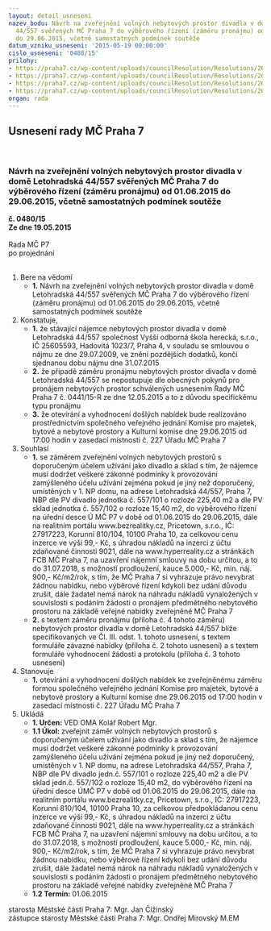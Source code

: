 ```yaml
---
layout: detail_usneseni
nazev_bodu: Návrh na zveřejnění volných nebytových prostor divadla v domě Letohradská
  44/557 svěřených MČ Praha 7 do výběrového řízení (záměru pronájmu) od 01.06.2015
  do 29.06.2015, včetně samostatných podmínek soutěže
datum_vzniku_usneseni: '2015-05-19 00:00:00'
cislo_usneseni: '0480/15'
prilohy:
- https://praha7.cz/wp-content/uploads/councilResolution/Resolutions/26369/29-15-priloha_01_pidi2015.doc
- https://praha7.cz/wp-content/uploads/councilResolution/Resolutions/26369/29-15-priloha_02_pidi2015.doc
- https://praha7.cz/wp-content/uploads/councilResolution/Resolutions/26369/29-15-priloha_03_pidi2015.xlsx
- https://praha7.cz/wp-content/uploads/councilResolution/Resolutions/26369/29-15-priloha_04_pidi2015.doc
organ: rada
---
```

<div id="ucUsn_pList" class="usn">
	<span><h2>Usnesení rady MČ Praha 7 </h2>
<br></span><div class="standBody">
<span><h3>Návrh na zveřejnění volných nebytových prostor divadla v domě Letohradská 44/557 svěřených MČ Praha 7 do výběrového řízení (záměru pronájmu) od 01.06.2015 do 29.06.2015, včetně samostatných podmínek soutěže</h3></span><div class="center">
		<strong>č. 0480/15</strong><br>
	</div>
<div class="center">
		<strong>Ze dne 19.05.2015</strong><br><br>
	</div>Rada MČ P7<br> po projednání<br><br><ol>
<li>Bere na vědomí<ul><li>
<strong>1.</strong> Návrh na zveřejnění volných nebytových prostor divadla v domě Letohradská 44/557 svěřených MČ Praha 7 do výběrového řízení (záměru pronájmu) od 01.06.2015 do 29.06.2015, včetně samostatných podmínek soutěže   </li></ul>
</li>
<li>Konstatuje,<ul>
<li>
<strong>1.</strong> že stávající nájemce nebytových prostor divadla v domě Letohradská 44/557 společnost Vyšší odborná škola herecká, s.r.o., IČ 25605593, Hadovitá 1023/7, Praha 4, v souladu se smlouvou o nájmu ze dne 29.07.2009, ve znění pozdějších dodatků, končí sjednanou dobu nájmu dne 31.07.2015</li>
<li>
<strong>2.</strong> že případě záměru pronájmu nebytových prostor divadla v domě Letohradská 44/557 se nepostupuje dle obecných pokynů pro pronájem nebytových prostor schválených usnesením Rady MČ Praha 7 č. 0441/15-R ze dne 12.05.2015 a to  z důvodu specifickému typu pronájmu</li>
<li>
<strong>3.</strong> že otevírání a vyhodnocení došlých nabídek bude realizováno prostřednictvím společného veřejného jednání Komise pro majetek, bytové a nebytové prostory  a Kulturní komise dne 29.06.2015 od 17:00 hodin v zasedací místnosti č. 227 Úřadu MČ Praha 7      </li>
</ul>
</li>
<li>Souhlasí<ul>
<li>
<strong>1.</strong> se záměrem zveřejnění volných nebytových prostorů s doporučeným účelem užívání jako divadlo a sklad s tím, že nájemce musí dodržet veškeré zákonné podmínky  k provozování zamýšleného účelu užívání zejména pokud je jiný než doporučený, umístěných v 1. NP domu, na adrese Letohradská 44/557, Praha 7, NBP dle PV divadlo jednotka č. 557/101 o rozloze 225,40 m2 a dle PV sklad jednotka č. 557/102 o rozloze 15,40 m2, do výběrového řízení na úřední desce  Ú MČ P7 v době od 01.06.2015 do 29.06.2015, dále na realitním portálu www.bezrealitky.cz, Pricetown, s.r.o., IČ: 27917223, Korunní 810/104, 10100 Praha 10, za celkovou cenu inzerce ve výši 99,- Kč, s úhradou nákladů na inzerci z účtu zdaňované činnosti 9021, dále na www.hyperreality.cz a stránkách FCB MČ Praha 7, na uzavření nájemní smlouvy na dobu určitou, a to do 31.07.2018,  s možností prodloužení, kauce 5.000,- Kč, min. náj. 900,- Kč/m2/rok, s tím, že MČ Praha 7 si vyhrazuje právo nevybrat žádnou nabídku, nebo výběrové řízení kdykoli bez udání důvodu zrušit, dále žadatel nemá nárok na náhradu nákladů vynaložených v souvislosti s podáním žádosti o pronájem předmětného nebytového prostoru na základě veřejné nabídky zveřejněné MČ Praha 7</li>
<li>
<strong>2.</strong> s textem záměru pronájmu (příloha č. 4 tohoto záměru) nebytových prostor divadla v domě Letohradská 44/557 blíže specifikovaných ve Čl. III. odst. 1. tohoto usnesení, s textem formuláře závazné nabídky (příloha č. 2 tohoto usnesení) a s textem formuláře vyhodnocení žádosti a protokolu (příloha č. 3 tohoto usnesení)     </li>
</ul>
</li>
<li>Stanovuje<ul><li>
<strong>1.</strong> otevírání a vyhodnocení došlých nabídek ke zveřejněnému záměru formou společného veřejného jednání Komise pro majetek, bytové a nebytové prostory  a Kulturní komise dne 29.06.2015 od 17:00 hodin v zasedací místnosti č. 227 Úřadu MČ Praha 7            </li></ul>
</li>
<li>Ukládá<ul>
<li>
<strong>1. Určen: </strong>VED OMA Kolář Robert Mgr.</li>
<li>
<strong>1.1 Úkol: </strong>zveřejnit záměr volných nebytových prostorů s doporučeným  účelem užívání jako divadlo a sklad s tím, že nájemce musí dodržet veškeré zákonné podmínky  k provozování zamýšleného účelu užívání zejména pokud je jiný než doporučený, umístěných v 1. NP domu, na adrese Letohradská 44/557, Praha 7, NBP dle PV divadlo jedn.č. 557/101 o rozloze 225,40 m2 a dle PV sklad jedn.č. 557/102 o rozloze 15,40 m2, do výběrového řízení na úřední desce ÚMČ P7 v době od 01.06.2015 do 29.06.2015, dále na realitním portálu www.bezrealitky.cz, Pricetown, s.r.o., IČ: 27917223, Korunní 810/104, 10100 Praha 10, za celkovou předpokládanou cenu inzerce ve výši 99,- Kč, s úhradou nákladů na inzerci z účtu zdaňované činnosti 9021, dále na www.hyperreality.cz a stránkách FCB MČ Praha 7, na uzavření nájemní smlouvy na dobu určitou, a to do 31.07.2018, s možností prodloužení, kauce 5.000,- Kč, min. náj. 900,- Kč/m2/rok, s tím, že MČ Praha 7 si vyhrazuje právo nevybrat žádnou nabídku, nebo výběrové řízení kdykoli bez udání důvodu zrušit, dále žadatel nemá nárok na náhradu nákladů vynaložených v souvislosti s podáním žádosti o pronájem předmětného nebytového prostoru na základě veřejné nabídky zveřejněné MČ Praha 7</li>
<li>
<strong>1.2 Termín: </strong>01.06.2015</li>
</ul>
</li>
</ol>starosta Městské části Praha 7: Mgr. Jan Čižinský<br>zástupce starosty Městské části Praha 7: Mgr. Ondřej Mirovský M.EM 
</div>
</div>